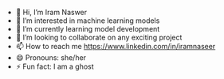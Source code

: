 - 👋 Hi, I’m Iram Naswer
- 👀 I’m interested in machine learning models
- 🌱 I’m currently learning model development
- 💞️ I’m looking to collaborate on any exciting project
- 📫 How to reach me https://www.linkedin.com/in/iramnaseer
- 😄 Pronouns: she/her
- ⚡ Fun fact: I am a ghost 

<!---
iramna/iramna is a ✨ special ✨ repository because its `README.md` (this file) appears on your GitHub profile.
You can click the Preview link to take a look at your changes.
--->
